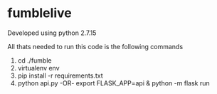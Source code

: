 # fumblelive
Developed using python 2.7.15

All thats needed to run this code is the following commands

1) cd ./fumble
2) virtualenv env
3) pip install -r requirements.txt
4) python api.py -OR- export FLASK_APP=api & python -m flask run


